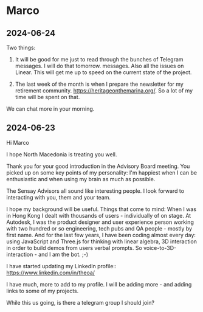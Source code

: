 # Marco

## 2024-06-24

Two things:

1. It will be good for me just to read through the bunches of Telegram messages. I will do that tomorrow. messages. Also all the issues on Linear. This will get me up to speed on the current state of the project.

2. The last week of the month is when I prepare the newsletter for my retirement community. https://heritageonthemarina.org/. So a lot of my time will be spent on that.

We can chat more in your morning.


## 2024-06-23
Hi Marco

I hope North Macedonia is treating you well.

Thank you for your good introduction in the Advisory Board meeting. You picked up on some key points of my personality: I'm happiest when I can be enthusiastic and when using my brain as much as possible.

The Sensay Advisors all sound like interesting people. I look forward to interacting with you, them and your team.

I hope my background will be useful. Things that come to mind: When I was in Hong Kong I dealt with thousands of users - individually of on stage. At Autodesk, I was the product designer and user experience person working with two hundred or so engineering, tech pubs and QA people - mostly by first name. And for the last few years, I have been coding almost every day: using JavaScript and Three.js for thinking with linear algebra, 3D interaction in order to build demos from users verbal prompts. So voice-to-3D-interaction - and I am the bot. ;-)

I have started updating my LinkedIn profile:: https://www.linkedin.com/in/theoa/

I have much, more to add to my profile. I will be adding more - and adding links to some of my projects.

While this us going, is there a telegram group I should join?



